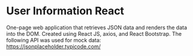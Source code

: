 # User Information React

One-page web application that retrieves JSON data and renders the data into the DOM. Created using React JS, axios, and React Bootstrap. The following API was used for mock data: https://jsonplaceholder.typicode.com/

